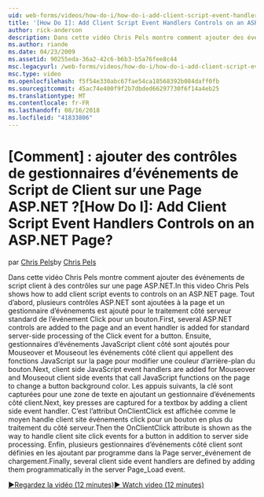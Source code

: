 ```yaml
---
uid: web-forms/videos/how-do-i/how-do-i-add-client-script-event-handlers-controls-on-an-aspnet-page
title: '[How Do I]: Add Client Script Event Handlers Controls on an ASP.NET Page? | Microsoft Docs'
author: rick-anderson
description: Dans cette vidéo Chris Pels montre comment ajouter des événements de script client à des contrôles sur une page ASP.NET. Tout d’abord, plusieurs contrôles ASP.NET sont ajoutés à la page et un e...
ms.author: riande
ms.date: 04/23/2009
ms.assetid: 90255eda-36a2-42c6-b6b3-b5a76fee8c44
msc.legacyurl: /web-forms/videos/how-do-i/how-do-i-add-client-script-event-handlers-controls-on-an-aspnet-page
msc.type: video
ms.openlocfilehash: f5f54e330abc67fae54ca18568392b084daff0fb
ms.sourcegitcommit: 45ac74e400f9f2b7dbded66297730f6f14a4eb25
ms.translationtype: MT
ms.contentlocale: fr-FR
ms.lasthandoff: 08/16/2018
ms.locfileid: "41833806"
---
```

<a name="how-do-i-add-client-script-event-handlers-controls-on-an-aspnet-page"></a><span data-ttu-id="e9cec-103">[Comment] : ajouter des contrôles de gestionnaires d’événements de Script de Client sur une Page ASP.NET ?</span><span class="sxs-lookup"><span data-stu-id="e9cec-103">[How Do I]: Add Client Script Event Handlers Controls on an ASP.NET Page?</span></span>
====================
<span data-ttu-id="e9cec-104">par [Chris Pels](https://twitter.com/chrispels)</span><span class="sxs-lookup"><span data-stu-id="e9cec-104">by [Chris Pels](https://twitter.com/chrispels)</span></span>

<span data-ttu-id="e9cec-105">Dans cette vidéo Chris Pels montre comment ajouter des événements de script client à des contrôles sur une page ASP.NET.</span><span class="sxs-lookup"><span data-stu-id="e9cec-105">In this video Chris Pels shows how to add client script events to controls on an ASP.NET page.</span></span> <span data-ttu-id="e9cec-106">Tout d’abord, plusieurs contrôles ASP.NET sont ajoutées à la page et un gestionnaire d’événements est ajouté pour le traitement côté serveur standard de l’événement Click pour un bouton.</span><span class="sxs-lookup"><span data-stu-id="e9cec-106">First, several ASP.NET controls are added to the page and an event handler is added for standard server-side processing of the Click event for a button.</span></span> <span data-ttu-id="e9cec-107">Ensuite, gestionnaires d’événements JavaScript client côté sont ajoutés pour Mouseover et Mouseout les événements côté client qui appellent des fonctions JavaScript sur la page pour modifier une couleur d’arrière-plan du bouton.</span><span class="sxs-lookup"><span data-stu-id="e9cec-107">Next, client side JavaScript event handlers are added for Mouseover and Mouseout client side events that call JavaScript functions on the page to change a button background color.</span></span> <span data-ttu-id="e9cec-108">Les appuis suivants, la clé sont capturées pour une zone de texte en ajoutant un gestionnaire d’événements côté client.</span><span class="sxs-lookup"><span data-stu-id="e9cec-108">Next, key presses are captured for a textbox by adding a client side event handler.</span></span> <span data-ttu-id="e9cec-109">C’est l’attribut OnClientClick est affichée comme le moyen handle client site événements click pour un bouton en plus du traitement du côté serveur.</span><span class="sxs-lookup"><span data-stu-id="e9cec-109">Then the OnClientClick attribute is shown as the way to handle client site click events for a button in addition to server side processing.</span></span> <span data-ttu-id="e9cec-110">Enfin, plusieurs gestionnaires d’événements côté client sont définies en les ajoutant par programme dans la Page server\_événement de chargement.</span><span class="sxs-lookup"><span data-stu-id="e9cec-110">Finally, several client side event handlers are defined by adding them programmatically in the server Page\_Load event.</span></span>

[<span data-ttu-id="e9cec-111">&#9654;Regardez la vidéo (12 minutes)</span><span class="sxs-lookup"><span data-stu-id="e9cec-111">&#9654; Watch video (12 minutes)</span></span>](https://channel9.msdn.com/Blogs/ASP-NET-Site-Videos/how-do-i-add-client-script-event-handlers-controls-on-an-aspnet-page)
